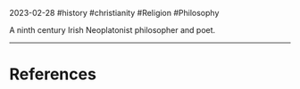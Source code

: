 2023-02-28
#history #christianity #Religion #Philosophy 

A ninth century Irish Neoplatonist philosopher and poet.


---
# References
